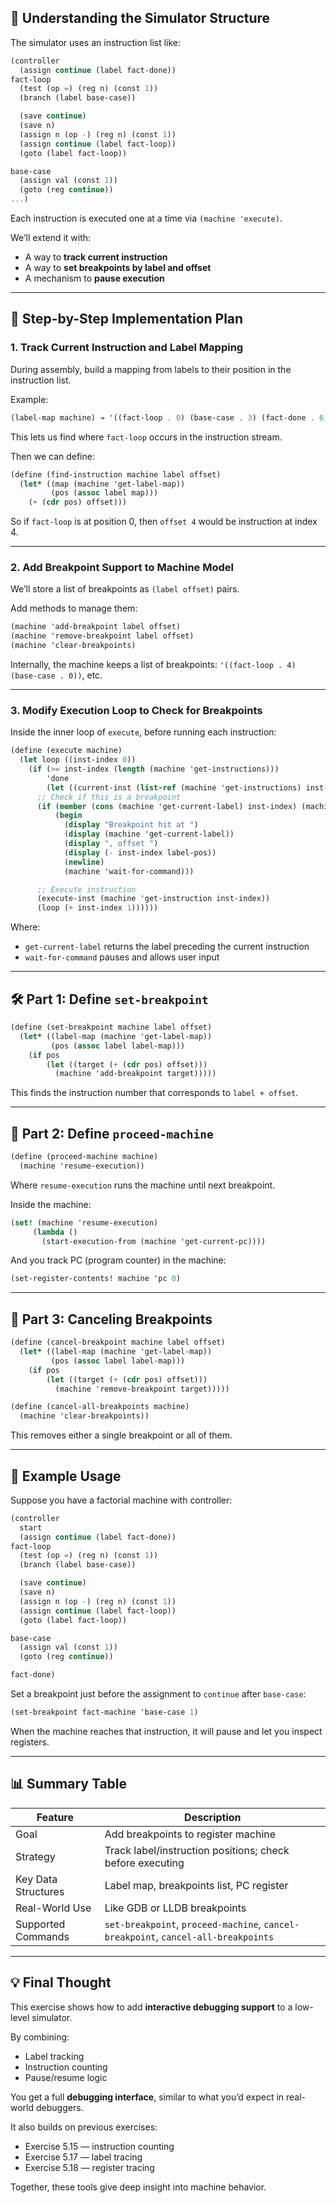 ## 🧠 Understanding the Simulator Structure

The simulator uses an instruction list like:

```scheme
(controller
  (assign continue (label fact-done))
fact-loop
  (test (op =) (reg n) (const 1))
  (branch (label base-case))

  (save continue)
  (save n)
  (assign n (op -) (reg n) (const 1))
  (assign continue (label fact-loop))
  (goto (label fact-loop))

base-case
  (assign val (const 1))
  (goto (reg continue))
...)
```

Each instruction is executed one at a time via `(machine 'execute)`.

We’ll extend it with:
- A way to **track current instruction**
- A way to **set breakpoints by label and offset**
- A mechanism to **pause execution**

---

## 🔁 Step-by-Step Implementation Plan

### 1. **Track Current Instruction and Label Mapping**

During assembly, build a mapping from labels to their position in the instruction list.

Example:

```scheme
(label-map machine) → '((fact-loop . 0) (base-case . 3) (fact-done . 6))
```

This lets us find where `fact-loop` occurs in the instruction stream.

Then we can define:

```scheme
(define (find-instruction machine label offset)
  (let* ((map (machine 'get-label-map))
         (pos (assoc label map)))
    (+ (cdr pos) offset)))
```

So if `fact-loop` is at position 0, then `offset 4` would be instruction at index 4.

---

### 2. **Add Breakpoint Support to Machine Model**

We’ll store a list of breakpoints as `(label offset)` pairs.

Add methods to manage them:

```scheme
(machine 'add-breakpoint label offset)
(machine 'remove-breakpoint label offset)
(machine 'clear-breakpoints)
```

Internally, the machine keeps a list of breakpoints: `'((fact-loop . 4) (base-case . 0))`, etc.

---

### 3. **Modify Execution Loop to Check for Breakpoints**

Inside the inner loop of `execute`, before running each instruction:

```scheme
(define (execute machine)
  (let loop ((inst-index 0))
    (if (>= inst-index (length (machine 'get-instructions)))
        'done
        (let ((current-inst (list-ref (machine 'get-instructions) inst-index)))
      ;; Check if this is a breakpoint
      (if (member (cons (machine 'get-current-label) inst-index) (machine 'get-breakpoints))
          (begin
            (display "Breakpoint hit at ")
            (display (machine 'get-current-label))
            (display ", offset ")
            (display (- inst-index label-pos))
            (newline)
            (machine 'wait-for-command)))

      ;; Execute instruction
      (execute-inst (machine 'get-instruction inst-index))
      (loop (+ inst-index 1))))))
```

Where:
- `get-current-label` returns the label preceding the current instruction
- `wait-for-command` pauses and allows user input

---

## 🛠️ Part 1: Define `set-breakpoint`

```scheme
(define (set-breakpoint machine label offset)
  (let* ((label-map (machine 'get-label-map))
         (pos (assoc label label-map)))
    (if pos
        (let ((target (+ (cdr pos) offset)))
          (machine 'add-breakpoint target)))))
```

This finds the instruction number that corresponds to `label + offset`.

---

## 📌 Part 2: Define `proceed-machine`

```scheme
(define (proceed-machine machine)
  (machine 'resume-execution))
```

Where `resume-execution` runs the machine until next breakpoint.

Inside the machine:

```scheme
(set! (machine 'resume-execution)
     (lambda ()
       (start-execution-from (machine 'get-current-pc))))
```

And you track PC (program counter) in the machine:

```scheme
(set-register-contents! machine 'pc 0)
```

---

## 🎯 Part 3: Canceling Breakpoints

```scheme
(define (cancel-breakpoint machine label offset)
  (let* ((label-map (machine 'get-label-map))
         (pos (assoc label label-map)))
    (if pos
        (let ((target (+ (cdr pos) offset)))
          (machine 'remove-breakpoint target)))))

(define (cancel-all-breakpoints machine)
  (machine 'clear-breakpoints))
```

This removes either a single breakpoint or all of them.

---

## 🧪 Example Usage

Suppose you have a factorial machine with controller:

```scheme
(controller
  start
  (assign continue (label fact-done))
fact-loop
  (test (op =) (reg n) (const 1))
  (branch (label base-case))

  (save continue)
  (save n)
  (assign n (op -) (reg n) (const 1))
  (assign continue (label fact-loop))
  (goto (label fact-loop))

base-case
  (assign val (const 1))
  (goto (reg continue))

fact-done)
```

Set a breakpoint just before the assignment to `continue` after `base-case`:

```scheme
(set-breakpoint fact-machine 'base-case 1)
```

When the machine reaches that instruction, it will pause and let you inspect registers.

---

## 📊 Summary Table

| Feature | Description |
|--------|-------------|
| Goal | Add breakpoints to register machine |
| Strategy | Track label/instruction positions; check before executing |
| Key Data Structures | Label map, breakpoints list, PC register |
| Real-World Use | Like GDB or LLDB breakpoints |
| Supported Commands | `set-breakpoint`, `proceed-machine`, `cancel-breakpoint`, `cancel-all-breakpoints` |

---

## 💡 Final Thought

This exercise shows how to add **interactive debugging support** to a low-level simulator.

By combining:
- Label tracking
- Instruction counting
- Pause/resume logic

You get a full **debugging interface**, similar to what you’d expect in real-world debuggers.

It also builds on previous exercises:
- Exercise 5.15 — instruction counting
- Exercise 5.17 — label tracing
- Exercise 5.18 — register tracing

Together, these tools give deep insight into machine behavior.
